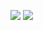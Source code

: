 <p>
  <a href="https://ihmmaru99.github.io/" target="_blank"><img src="https://img.shields.io/badge/42-#512BD4?style=flat-square&logo=GitHub%20Sponsors&logoColor=white"/></a>
  <a href="mailto:ihmmaru99@gmail.com" target="_blank"><img src="https://img.shields.io/badge/ihmmaru99@gmail.com-EA4335?style=flat-square&logo=Gmail&logoColor=white"/></a>
</p>
